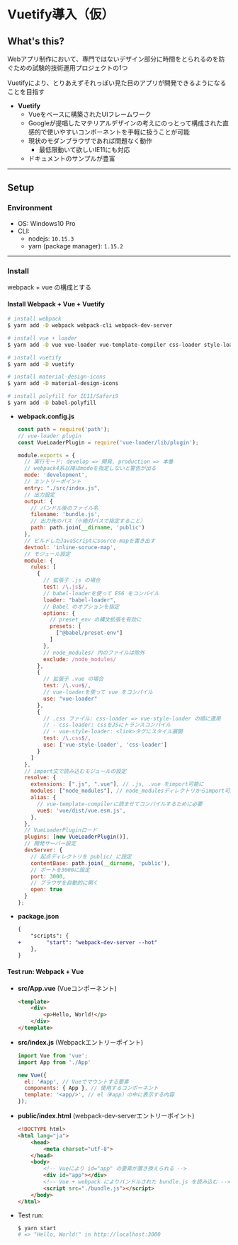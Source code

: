# Vuetify導入（仮）

## What's this?

Webアプリ制作において、専門ではないデザイン部分に時間をとられるのを防ぐための試験的技術運用プロジェクトの1つ

Vuetifyにより、とりあえずそれっぽい見た目のアプリが開発できるようになることを目指す

- **Vuetify**
    - Vueをベースに構築されたUIフレームワーク
    - Googleが提唱したマテリアルデザインの考えにのっとって構成された直感的で使いやすいコンポーネントを手軽に扱うことが可能
    - 現状のモダンブラウザであれば問題なく動作
        - 最低限動いて欲しいIE11にも対応
    - ドキュメントのサンプルが豊富

***

## Setup

### Environment
- OS: Windows10 Pro
- CLI:
    - nodejs: `10.15.3`
    - yarn (package manager): `1.15.2`

---

### Install
webpack + vue の構成とする

#### Install Webpack + Vue + Vuetify
```bash
# install webpack
$ yarn add -D webpack webpack-cli webpack-dev-server

# install vue + loader
$ yarn add -D vue vue-loader vue-template-compiler css-loader style-loader babel-loader @babel/core @babel/preset-env

# install vuetify
$ yarn add -D vuetify

# install material-design-icons
$ yarn add -D material-design-icons

# install polyfill for IE11/Safari9
$ yarn add -D babel-polyfill
```

- **webpack.config.js**
    ```javascript
    const path = require('path');
    // vue-loader plugin
    const VueLoaderPlugin = require('vue-loader/lib/plugin');    

    module.exports = {
      // 実行モード: develop => 開発, production => 本番
      // webpack4系以降はmodeを指定しないと警告が出る
      mode: 'development',
      // エントリーポイント
      entry: "./src/index.js",
      // 出力設定
      output: {
        // バンドル後のファイル名
        filename: 'bundle.js',
        // 出力先のパス（※絶対パスで指定すること）
        path: path.join(__dirname, 'public')
      },
      // ビルドしたJavaScriptにsource-mapを書き出す
      devtool: 'inline-soruce-map',
      // モジュール設定
      module: {
        rules: [
          {
            // 拡張子 .js の場合
            test: /\.js$/,
            // babel-loaderを使って ES6 をコンパイル
            loader: "babel-loader",
            // Babel のオプションを指定
            options: {
              // preset_env の構文拡張を有効に
              presets: [
                ["@babel/preset-env"]
              ]
            },
            // node_modules/ 内のファイルは除外
            exclude: /node_modules/
          },
          {
            // 拡張子 .vue の場合
            test: /\.vue$/,
            // vue-loaderを使って vue をコンパイル
            use: "vue-loader"
          },
          {
            // .css ファイル: css-loader => vue-style-loader の順に適用
            // - css-loader: cssをJSにトランスコンパイル
            // - vue-style-loader: <link>タグにスタイル展開
            test: /\.css$/,
            use: ['vue-style-loader', 'css-loader']
          }
        ]
      },
      // import文で読み込むモジュールの設定
      resolve: {
        extensions: [".js", ".vue"], // .js, .vue をimport可能に
        modules: ["node_modules"], // node_modulesディレクトリからimport可能に
        alias: {
          // vue-template-compilerに読ませてコンパイルするために必要
          vue$: 'vue/dist/vue.esm.js',
        },
      },
      // VueLoaderPluginロード
      plugins: [new VueLoaderPlugin()],
      // 開発サーバー設定
      devServer: {
        // 起点ディレクトリを public/ に設定
        contentBase: path.join(__dirname, 'public'),
        // ポートを3000に設定
        port: 3000,
        // ブラウザを自動的に開く
        open: true
      }
    };
    ```
- **package.json**
    ```diff
    {
        "scripts": {
    +        "start": "webpack-dev-server --hot"
        },
    }
    ```

#### Test run: Webpack + Vue
- **src/App.vue** (Vueコンポーネント)
    ```html
    <template>
        <div>
            <p>Hello, World!</p>
        </div>
    </template>
    ```
- **src/index.js** (Webpackエントリーポイント)
    ```javascript
    import Vue from 'vue';
    import App from './App'    

    new Vue({
      el: '#app', // Vueでマウントする要素
      components: { App }, // 使用するコンポーネント
      template: '<app/>', // el（#app）の中に表示する内容
    });
    ```
- **public/index.html** (webpack-dev-serverエントリーポイント)
    ```html
    <!DOCTYPE html>
    <html lang="ja">
        <head>
            <meta charset="utf-8">
        </head>
        <body>
            <!-- Vueにより id="app" の要素が置き換えられる -->
            <div id="app"></div>
            <!-- Vue + webpack によりバンドルされた bundle.js を読み込む -->
            <script src="./bundle.js"></script>
        </body>
    </html>
    ```
- Test run:
    ```bash
    $ yarn start
    # => "Hello, World!" in http://localhost:3000
    ```
